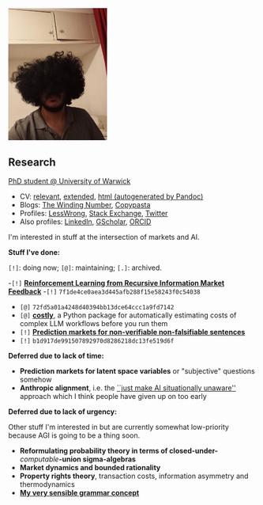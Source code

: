 <img src="face.jpg" width="200">

## Research

[PhD student @ University of Warwick](https://warwick.ac.uk/fac/sci/dcs/people/u2251609/)
* CV: [relevant](cv/relevant.pdf), [extended](cv/extended.pdf), [html (autogenerated by Pandoc)](cv/relevant.html)
* Blogs: [The Winding Number](https://thewindingnumber.blogspot.com), [Copypasta](https://copypasta.substack.com/)
* Profiles: [LessWrong](https://www.lesswrong.com/users/abhimanyu-pallavi-sudhir), [Stack Exchange](https://math.stackexchange.com/users/78451/abhimanyu-pallavi-sudhir), [Twitter](https://twitter.com/abhimanyupasu)
* Also profiles: [LinkedIn](https://www.linkedin.com/in/abhimanyu-pallavi-sudhir/), [GScholar](https://scholar.google.com/citations?user=lb38BjYAAAAJ&hl=en), [ORCID](https://orcid.org/0000-0002-2506-0515)

I'm interested in stuff at the intersection of markets and AI.

**Stuff I've done:**

`[!]`: doing now; `[@]`: maintaining; `[.]`: archived. 

-`[!]` **[Reinforcement Learning from Recursive Information Market Feedback](https://www.lesswrong.com/posts/Y79tkWhvHi8GgLN2q/reinforcement-learning-from-information-bazaar-feedback-and)**
-`[!]` `7f1de4ce0aea3d445afb288f15e58243f0c54038`
- `[@]` `72fd5a01a4248d40394bb13dce64ccc1a9fd7142`
- `[@]` **[costly](https://github.com/abhimanyupallavisudhir/costly)**, a Python package for automatically estimating costs of complex LLM workflows before you run them
- `[!]` **[Prediction markets for non-verifiable non-falsifiable sentences](https://arxiv.org/abs/2402.14021)**
- `[!]` `b1d917de991507892970d8286218dc13fe519d6f`

**Deferred due to lack of time:**

- **Prediction markets for latent space variables** or "subjective" questions somehow
- **Anthropic alignment**, i.e. the [``just make AI situationally unaware''](https://www.lesswrong.com/posts/8gH4Biog63uxMw3qW/ways-to-think-about-alignment#B__Utility___Reward_) approach which I think people have given up on too early

**Deferred due to lack of urgency:**

Other stuff I'm interested in but are currently somewhat low-priority because AGI is going to be a thing soon.

- **Reformulating probability theory in terms of closed-under-***_computable_***-union sigma-algebras**
- **Market dynamics and bounded rationality**
- **Property rights theory**, transaction costs, information asymmetry and thermodynamics
- **[My very sensible grammar concept](https://github.com/abhimanyupallavisudhir/Docs-timepass_public/blob/master/grammar.md)**

<!-- List of holes in my understanding of math:

- the Pythagoras theorem (I think I can grok it by thinking of it as derived from _scale invariance_ -- or visualizing a line rotating in a circle around another line -- tbh this just needs me to spend more time thinking about it)
- generating functions // why Fourier transforms are special among transformations // why the normal distribution is the fixed point of the Fourier transform
- the second fundamental theorem of Lie theory/BCH formula
- Fisher information
- why the first two derivatives are basically all that matter in so many places in physics

It's mildly interesting that all these things seem to have a unifying theme of "why is the second-order so much more important than anything higher-order?" -->

